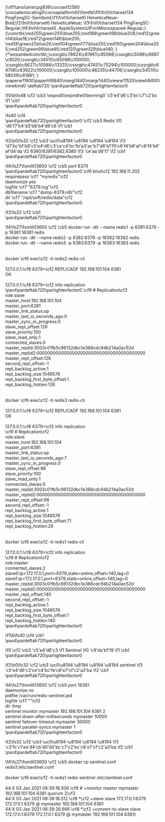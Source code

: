 {\rtf1\ansi\ansicpg936\cocoartf2580
\cocoatextscaling0\cocoaplatform0{\fonttbl\f0\fnil\fcharset134 PingFangSC-Semibold;\f1\fnil\fcharset0 HelveticaNeue-Bold;\f2\fnil\fcharset0 HelveticaNeue;
\f3\fnil\fcharset134 PingFangSC-Regular;\f4\fnil\fcharset0 .AppleSystemUIFontMonospaced-Regular;}
{\colortbl;\red255\green255\blue255;\red189\green198\blue208;\red12\green14\blue18;\red72\green146\blue255;
\red18\green21\blue26;\red104\green177\blue255;\red150\green204\blue255;\red252\green99\blue95;\red120\green129\blue140;
}
{\*\expandedcolortbl;;\cssrgb\c78824\c81961\c85098;\cssrgb\c5098\c6667\c9020;\cssrgb\c34510\c65098\c100000;
\cssrgb\c8627\c10588\c13333;\cssrgb\c47451\c75294\c100000;\cssrgb\c64706\c83922\c100000;\cssrgb\c100000\c48235\c44706;\cssrgb\c54510\c58039\c61961;
}
\paperw11900\paperh16840\margl1440\margr1440\vieww11520\viewh8400\viewkind0
\deftab720
\pard\pardeftab720\partightenfactor0

\f0\b\fs48 \cf2 \cb3 \expnd0\expndtw0\kerning0
\'c5\'e4\'d6\'c3\'bc\'c7\'c2\'bc
\f1 \cb1 \
\pard\pardeftab720\partightenfactor0

\fs40 \cf4 \
\pard\pardeftab720\partightenfactor0
\cf2 \cb3 Redis
\f0 \'d6\'f7\'b4\'d3\'b8\'b4\'d6\'c6
\f1 \cb1 \
\pard\pardeftab720\partightenfactor0

\f2\b0\fs32 \cf2 \cb3 \uc0\u8194 \u8194 \u8194 \u8194 
\f3 \'d7\'bc\'b1\'b8\'c5\'e4\'d6\'c3\'ce\'c4\'bc\'fe\'a3\'ac\'b7\'d6\'b1\'f0\'c6\'f4\'b6\'af\'c6\'f4\'b6\'af\'d4\'da
\f2 6380/6381/6382,6380
\f3 \'ce\'aa\'d6\'f7
\f2 \cb1 \
\pard\pardeftab720\partightenfactor0

\f4\fs27\fsmilli13600 \cf2 \cb5 port 6379\
\pard\pardeftab720\partightenfactor0
\cf6 bind\cf2  192.168.11.202\
requirepass \cf7 "myredis"\cf2 \
daemonize yes\
logfile \cf7 "6379.log"\cf2 \
dbfilename \cf7 "dump-6379.rdb"\cf2 \
dir \cf7 "/opt/soft/redis/data"\cf2 \
\pard\pardeftab720\partightenfactor0

\f2\fs32 \cf2 \cb1 \
\pard\pardeftab720\partightenfactor0

\f4\fs27\fsmilli13600 \cf2 \cb5 docker run -dit --name redis1 -p 6381:6379 -p 16381:16381 redis \
docker run -dit --name redis2 -p 6382:6379 -p 16382:16382 redis \
docker run -dit --name redis3 -p 6383:6379 -p 16383:16383 redis \
\
\
docker \cf6 exec\cf2  -ti redis2 redis-cli\
\
127.0.0.1:\cf8 6379>\cf2  REPLICAOF 192.168.101.104 6381\
OK\
\
127.0.0.1:\cf8 6379>\cf2  info replication\
\pard\pardeftab720\partightenfactor0
\cf9 # Replication\cf2 \
role:slave\
master_host:192.168.101.104\
master_port:6381\
master_link_status:up\
master_last_io_seconds_ago:0\
master_sync_in_progress:0\
slave_repl_offset:126\
slave_priority:100\
slave_read_only:1\
connected_slaves:0\
master_replid:3003c01fb5c96132dbc1e366cdc94b214a0ac52d\
master_replid2:0000000000000000000000000000000000000000\
master_repl_offset:126\
second_repl_offset:-1\
repl_backlog_active:1\
repl_backlog_size:1048576\
repl_backlog_first_byte_offset:1\
repl_backlog_histlen:126\
\
\
docker \cf6 exec\cf2  -ti redis3 redis-cli\
\
127.0.0.1:\cf8 6379>\cf2  REPLICAOF 192.168.101.104 6381\
OK\
\
127.0.0.1:\cf8 6379>\cf2  info replication\
\cf9 # Replication\cf2 \
role:slave\
master_host:192.168.101.104\
master_port:6381\
master_link_status:up\
master_last_io_seconds_ago:7\
master_sync_in_progress:0\
slave_repl_offset:98\
slave_priority:100\
slave_read_only:1\
connected_slaves:0\
master_replid:3003c01fb5c96132dbc1e366cdc94b214a0ac52d\
master_replid2:0000000000000000000000000000000000000000\
master_repl_offset:98\
second_repl_offset:-1\
repl_backlog_active:1\
repl_backlog_size:1048576\
repl_backlog_first_byte_offset:71\
repl_backlog_histlen:28\
\
\
docker \cf6 exec\cf2  -ti redis1 redis-cli\
\
127.0.0.1:\cf8 6379>\cf2  info replication\
\cf9 # Replication\cf2 \
role:master\
connected_slaves:2\
slave0:ip=172.17.0.1,port=6379,state=online,offset=140,lag=0\
slave1:ip=172.17.0.1,port=6379,state=online,offset=140,lag=0\
master_replid:3003c01fb5c96132dbc1e366cdc94b214a0ac52d\
master_replid2:0000000000000000000000000000000000000000\
master_repl_offset:140\
second_repl_offset:-1\
repl_backlog_active:1\
repl_backlog_size:1048576\
repl_backlog_first_byte_offset:1\
repl_backlog_histlen:140\
\pard\pardeftab720\partightenfactor0

\f1\b\fs40 \cf4 \cb1 \
\pard\pardeftab720\partightenfactor0

\f0 \cf2 \cb3 \'c5\'e4\'d6\'c3
\f1  Sentinel 
\f0 \'c9\'da\'b1\'f8
\f1 \cb1 \
\pard\pardeftab720\partightenfactor0

\f2\b0\fs32 \cf2 \cb3 \uc0\u8194 \u8194 \u8194 \u8194 sentinel
\f3 \'c5\'e4\'d6\'c3\'ce\'c4\'bc\'fe\'c8\'e7\'cf\'c2\'a3\'ba
\f2 \cb1 \
\pard\pardeftab720\partightenfactor0

\f4\fs27\fsmilli13600 \cf2 \cb5 port 16381\
daemonize no\
pidfile /var/run/redis-sentinel.pid\
logfile \cf7 ""\cf2 \
dir /tmp\
sentinel monitor mymaster 192.168.101.104 6381 2\
sentinel down-after-milliseconds mymaster 10000\
sentinel failover-timeout mymaster 30000\
sentinel parallel-syncs mymaster 1\
\pard\pardeftab720\partightenfactor0

\f2\fs32 \cf2 \cb3 \uc0\u8194 \u8194 \u8194 \u8194 
\f3 \'c3\'fc\'c1\'ee\'d4\'cb\'d0\'d0\'bc\'c7\'c2\'bc\'c8\'e7\'cf\'c2\'a3\'ba
\f2 \cb1 \
\pard\pardeftab720\partightenfactor0

\f4\fs27\fsmilli13600 \cf2 \cb5 docker cp sentinel.conf redis1:/etc/sentinel.conf\
\
docker \cf6 exec\cf2  -ti redis1 redis-sentinel /etc/sentinel.conf\
\
44:X 03 Jan 2021 06:39:16.506 \cf9 # +monitor master mymaster 192.168.101.104 6381 quorum 2\cf2 \
44:X 03 Jan 2021 06:39:16.512 \cf8 *\cf2  +slave slave 172.17.0.1:6379 172.17.0.1 6379 @ mymaster 192.168.101.104 6381\
44:X 03 Jan 2021 06:39:26.666 \cf8 *\cf2  +convert-to-slave slave 172.17.0.1:6379 172.17.0.1 6379 @ mymaster 192.168.101.104 6381}